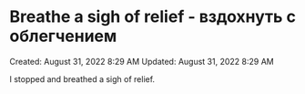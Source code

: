 # Breathe a sigh of relief - вздохнуть с облегчением

Created: August 31, 2022 8:29 AM
Updated: August 31, 2022 8:29 AM

I stopped and breathed a sigh of relief.